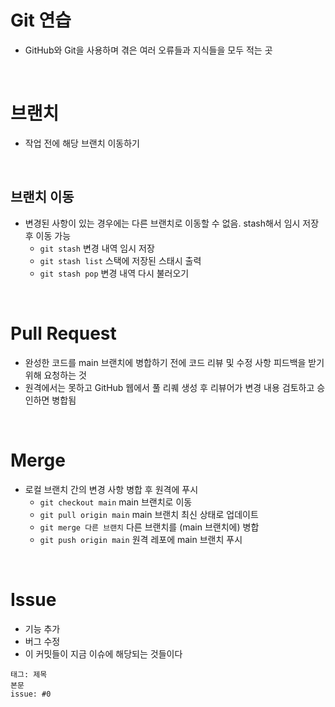 # Git 연습
- GitHub와 Git을 사용하며 겪은 여러 오류들과 지식들을 모두 적는 곳

<br>

# 브랜치
- 작업 전에 해당 브랜치 이동하기

<br>

## 브랜치 이동
- 변경된 사항이 있는 경우에는 다른 브랜치로 이동할 수 없음. stash해서 임시 저장 후 이동 가능
    - `git stash` 변경 내역 임시 저장
    - `git stash list` 스택에 저장된 스태시 출력
    - `git stash pop` 변경 내역 다시 불러오기

<br>

# Pull Request
- 완성한 코드를 main 브랜치에 병합하기 전에 코드 리뷰 및 수정 사항 피드백을 받기 위해 요청하는 것
- 원격에서는 못하고 GitHub 웹에서 풀 리퀘 생성 후 리뷰어가 변경 내용 검토하고 승인하면 병합됨

<br>

# Merge
- 로컬 브랜치 간의 변경 사항 병합 후 원격에 푸시
    - `git checkout main` main 브랜치로 이동
    - `git pull origin main` main 브랜치 최신 상태로 업데이트
    - `git merge 다른 브랜치` 다른 브랜치를 (main 브랜치에) 병합
    - `git push origin main` 원격 레포에 main 브랜치 푸시

<br>

# Issue
- 기능 추가
- 버그 수정
- 이 커밋들이 지금 이슈에 해당되는 것들이다

```
태그: 제목
본문
issue: #0
```